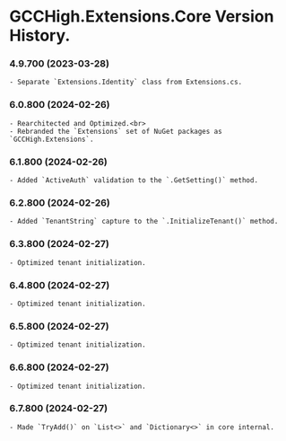 ﻿# GCCHigh.Extensions.Core Version History.

### **4.9.700 (2023-03-28)**<br>
	- Separate `Extensions.Identity` class from Extensions.cs.

### **6.0.800 (2024-02-26)**<br>
	- Rearchitected and Optimized.<br>
	- Rebranded the `Extensions` set of NuGet packages as `GCCHigh.Extensions`.

### **6.1.800 (2024-02-26)**<br>
	- Added `ActiveAuth` validation to the `.GetSetting()` method.

### **6.2.800 (2024-02-26)**<br>
	- Added `TenantString` capture to the `.InitializeTenant()` method.
		
### **6.3.800 (2024-02-27)**<br>
	- Optimized tenant initialization.
		
### **6.4.800 (2024-02-27)**<br>
	- Optimized tenant initialization.
		
### **6.5.800 (2024-02-27)**<br>
	- Optimized tenant initialization.
		
### **6.6.800 (2024-02-27)**<br>
	- Optimized tenant initialization.
		
### **6.7.800 (2024-02-27)**<br>
	- Made `TryAdd()` on `List<>` and `Dictionary<>` in core internal.
